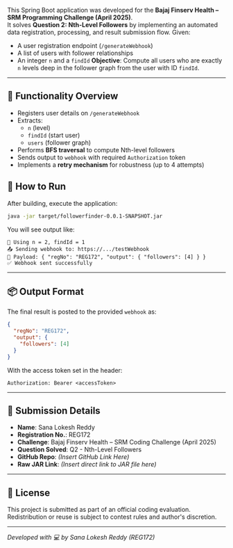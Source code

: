 This Spring Boot application was developed for the **Bajaj Finserv Health – SRM Programming Challenge (April 2025)**.  
It solves **Question 2: Nth-Level Followers** by implementing an automated data registration, processing, and result submission flow.
Given:
- A user registration endpoint (`/generateWebhook`)
- A list of users with follower relationships
- An integer `n` and a `findId`
**Objective**: Compute all users who are exactly `n` levels deep in the follower graph from the user with ID `findId`.

---

## 🔧 Functionality Overview

- Registers user details on `/generateWebhook`
- Extracts:
  - `n` (level)
  - `findId` (start user)
  - `users` (follower graph)
- Performs **BFS traversal** to compute Nth-level followers
- Sends output to `webhook` with required `Authorization` token
- Implements a **retry mechanism** for robustness (up to 4 attempts)


## 🚀 How to Run

After building, execute the application:

```bash
java -jar target/followerfinder-0.0.1-SNAPSHOT.jar
```

You will see output like:

```
📌 Using n = 2, findId = 1
📤 Sending webhook to: https://.../testWebhook
📄 Payload: { "regNo": "REG172", "output": { "followers": [4] } }
✅ Webhook sent successfully
```

---

## 📦 Output Format

The final result is posted to the provided `webhook` as:

```json
{
  "regNo": "REG172",
  "output": {
    "followers": [4]
  }
}
```

With the access token set in the header:

```http
Authorization: Bearer <accessToken>
```

---

## 📝 Submission Details

- **Name**: Sana Lokesh Reddy  
- **Registration No.**: REG172  
- **Challenge**: Bajaj Finserv Health – SRM Coding Challenge (April 2025)  
- **Question Solved**: Q2 - Nth-Level Followers  
- **GitHub Repo**: *(Insert GitHub Link Here)*  
- **Raw JAR Link**: *(Insert direct link to JAR file here)*  

---

## 📃 License

This project is submitted as part of an official coding evaluation. Redistribution or reuse is subject to contest rules and author's discretion.

---

_Developed with 💻 by Sana Lokesh Reddy (REG172)_
